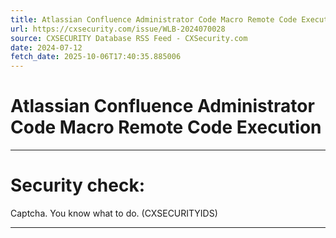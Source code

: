 ```yaml
---
title: Atlassian Confluence Administrator Code Macro Remote Code Execution
url: https://cxsecurity.com/issue/WLB-2024070028
source: CXSECURITY Database RSS Feed - CXSecurity.com
date: 2024-07-12
fetch_date: 2025-10-06T17:40:35.885006
---
```


# Atlassian Confluence Administrator Code Macro Remote Code Execution

---

# Security check:

Captcha. You know what to do. (CXSECURITYIDS)

---